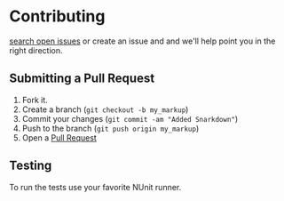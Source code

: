 # Contributing


[search open issues](https://github.com/MarkKGreenway/EscapePrevention/issues) or create an issue and and we'll help point you in the right direction.

## Submitting a Pull Request

1. Fork it.
2. Create a branch (`git checkout -b my_markup`)
3. Commit your changes (`git commit -am "Added Snarkdown"`)
4. Push to the branch (`git push origin my_markup`)
5. Open a [Pull Request][1]

## Testing

To run the tests use your favorite NUnit runner.


[1]:https://github.com/github/markup/pulls